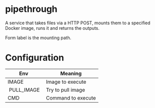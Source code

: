# pipethrough

A service that takes files via a HTTP POST, mounts them to a specified Docker image, runs it and returns the outputs.

Form label is the mounting path.

# Configuration

| Env         |  Meaning            |
| ----------- | ------------------- |
| IMAGE       |  Image to execute   |
|  PULL_IMAGE |  Try to pull image  |
| CMD         |  Command to execute |
